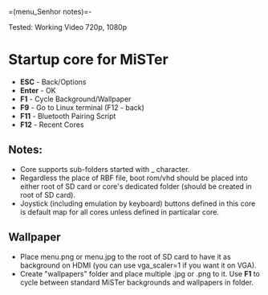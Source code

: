 =(menu_Senhor notes)=-

Tested: Working Video 720p, 1080p

# Startup core for MiSTer

* **ESC** - Back/Options
* **Enter** - OK
* **F1** - Cycle Background/Wallpaper
* **F9** - Go to Linux terminal (F12 - back)
* **F11** - Bluetooth Pairing Script
* **F12** - Recent Cores

## Notes:
* Core supports sub-folders started with _ character.
* Regardless the place of RBF file, boot rom/vhd should be placed into either root of SD card or core's dedicated folder (should be created in root of SD card).
* Joystick (including emulation by keyboard) buttons defined in this core is default map for all cores unless defined in particalar core.

## Wallpaper
* Place menu.png or menu.jpg to the root of SD card to have it as background on HDMI (you can use vga_scaler=1 if you want it on VGA).
* Create "wallpapers" folder and place multiple .jpg or .png to it. Use **F1** to cycle between standard MiSTer backgrounds and wallpapers in folder.
